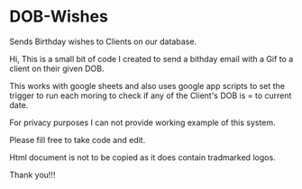 # DOB-Wishes
Sends Birthday wishes to Clients on our database.

Hi, 
This is a small bit of code I created to send a bithday email with a Gif to a client on their given DOB.

This works with google sheets and also uses google app scripts to set the trigger to run each moring to check if any of the Client's DOB is = to current date. 

For privacy purposes I can not provide working example of this system. 

Please fill free to take code and edit. 

Html  document is not to be copied as it does contain tradmarked logos. 

Thank you!!!
